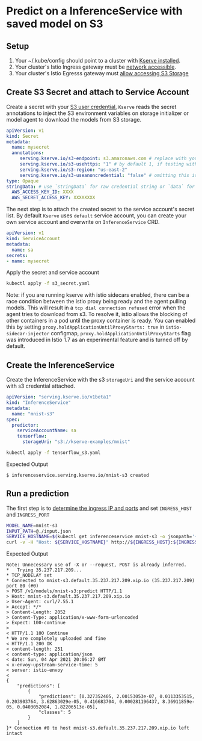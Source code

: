 # Predict on a InferenceService with saved model on S3
## Setup
1. Your ~/.kube/config should point to a cluster with [Kserve installed](https://github.com/kserve/kserve/#install-kserve).
2. Your cluster's Istio Ingress gateway must be [network accessible](https://istio.io/latest/docs/tasks/traffic-management/ingress/ingress-control/).
3. Your cluster's Istio Egresss gateway must [allow accessing S3 Storage](https://knative.dev/docs/serving/outbound-network-access/)

## Create S3 Secret and attach to Service Account
Create a secret with your [S3 user credential](https://console.aws.amazon.com/iam/home#/users), `Kserve` reads the secret annotations to inject 
the S3 environment variables on storage initializer or model agent to download the models from S3 storage. 
```yaml
apiVersion: v1
kind: Secret
metadata:
  name: mysecret
  annotations:
     serving.kserve.io/s3-endpoint: s3.amazonaws.com # replace with your s3 endpoint e.g minio-service.kubeflow:9000 
     serving.kserve.io/s3-usehttps: "1" # by default 1, if testing with minio you can set to 0
     serving.kserve.io/s3-region: "us-east-2"
     serving.kserve.io/s3-useanoncredential: "false" # omitting this is the same as false, if true will ignore provided credential and use anonymous credentials
type: Opaque
stringData: # use `stringData` for raw credential string or `data` for base64 encoded string
  AWS_ACCESS_KEY_ID: XXXX
  AWS_SECRET_ACCESS_KEY: XXXXXXXX
```

The next step is to attach the created secret to the service account's secret list.
By default `Kserve` uses `default` service account, you can create your own service account and overwrite on `InferenceService` CRD.

```yaml
apiVersion: v1
kind: ServiceAccount
metadata:
  name: sa
secrets:
- name: mysecret
```

Apply the secret and service account
```bash
kubectl apply -f s3_secret.yaml
```

Note: if you are running kserve with istio sidecars enabled, there can be a race condition between the istio proxy being ready and the agent pulling models. 
This will result in a `tcp dial connection refused` error when the agent tries to download from s3.
To resolve it, istio allows the blocking of other containers in a pod until the proxy container is ready. 
You can enabled this by setting `proxy.holdApplicationUntilProxyStarts: true` in `istio-sidecar-injector` configmap,
`proxy.holdApplicationUntilProxyStarts` flag was introduced in Istio 1.7 as an experimental feature and is turned off by default.

## Create the InferenceService
Create the InferenceService with the s3 `storageUri` and the service account with s3 credential attached.
```yaml
apiVersion: "serving.kserve.io/v1beta1"
kind: "InferenceService"
metadata:
  name: "mnist-s3"
spec:
  predictor:
    serviceAccountName: sa
    tensorflow:
      storageUri: "s3://kserve-examples/mnist"
```

```bash
kubectl apply -f tensorflow_s3.yaml
```

Expected Output
```
$ inferenceservice.serving.kserve.io/mnist-s3 created
```

## Run a prediction
The first step is to [determine the ingress IP and ports](../../../../README.md#determine-the-ingress-ip-and-ports) and set `INGRESS_HOST` and `INGRESS_PORT`

```bash
MODEL_NAME=mnist-s3
INPUT_PATH=@./input.json
SERVICE_HOSTNAME=$(kubectl get inferenceservice mnist-s3 -o jsonpath='{.status.url}' | cut -d "/" -f 3)
curl -v -H "Host: ${SERVICE_HOSTNAME}" http://${INGRESS_HOST}:${INGRESS_PORT}/v1/models/$MODEL_NAME:predict -d $INPUT_PATH
```
Expected Output
```
Note: Unnecessary use of -X or --request, POST is already inferred.
*   Trying 35.237.217.209...
* TCP_NODELAY set
* Connected to mnist-s3.default.35.237.217.209.xip.io (35.237.217.209) port 80 (#0)
> POST /v1/models/mnist-s3:predict HTTP/1.1
> Host: mnist-s3.default.35.237.217.209.xip.io
> User-Agent: curl/7.55.1
> Accept: */*
> Content-Length: 2052
> Content-Type: application/x-www-form-urlencoded
> Expect: 100-continue
>
< HTTP/1.1 100 Continue
* We are completely uploaded and fine
< HTTP/1.1 200 OK
< content-length: 251
< content-type: application/json
< date: Sun, 04 Apr 2021 20:06:27 GMT
< x-envoy-upstream-service-time: 5
< server: istio-envoy
<
{
    "predictions": [
        {
            "predictions": [0.327352405, 2.00153053e-07, 0.0113353515, 0.203903764, 3.62863029e-05, 0.416683704, 0.000281196437, 8.36911859e-05, 0.0403052084, 1.82206513e-05],
            "classes": 5
        }
    ]
}* Connection #0 to host mnist-s3.default.35.237.217.209.xip.io left intact
```
